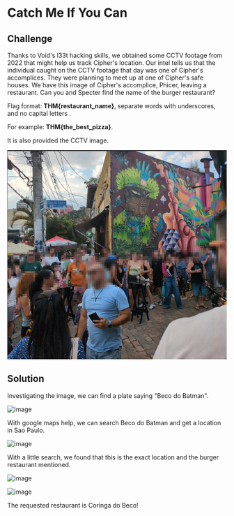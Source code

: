 # Catch Me If You Can
## Challenge
Thanks to Void's l33t hacking skills, we obtained some CCTV footage from 2022 that might help us track Cipher's location. Our intel tells us that the individual caught on the CCTV footage that day was one of Cipher's accomplices. They were planning to meet up at one of Cipher's safe houses. 
We have this image of Cipher's accomplice, Phicer, leaving a restaurant.
Can you and Specter find the name of the burger restaurant?

Flag format: __THM{restaurant_name}__, separate words with underscores, and no capital letters .

For example: __THM{the_best_pizza}__.

It is also provided the CCTV image.

![CCTV-Image](https://github.com/r4p3cks/hackfinity-battle-ctf-2025/blob/main/Catch%20Me%20If%20You%20Can/assets/Beco-OSINT-1741020774699.png)

## Solution

Investigating the image, we can find a plate saying "Beco do Batman".

![image](https://github.com/user-attachments/assets/8a991745-f815-4bac-8e6b-ebc9cb08312a)

With google maps help, we can search Beco do Batman and get a location in Sao Paulo.

![image](https://github.com/user-attachments/assets/adb02983-6495-4746-9103-e0565331412c)

With a little search, we found that this is the exact location and the burger restaurant mentioned.

![image](https://github.com/user-attachments/assets/19dd7a73-746e-4846-861b-ced7f61ee02b)

![image](https://github.com/user-attachments/assets/7c7d24a0-2ae9-4e79-83eb-736fdcbd9364)

The requested restaurant is Coringa do Beco!
